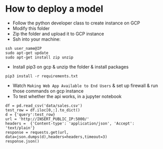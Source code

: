 # How to deploy a model
* Follow the python developer class to create instance on GCP
* Modify this folder 
* Zip the folder and upload it to GCP instance
* Ssh into your machine: 
```
ssh user_name@IP
sudo apt-get update 
sudo apt-get install zip unzip
```
* Install pip3 on gcp & unzip the folder & install packages
```
pip3 install -r requirements.txt 
```
* Watch `Making Web App Available to End Users` & set up firewall & run those commands on gcp instance 
* To test whether the api works, in a jupyter notebook
```import requests
df = pd.read_csv('data/sales.csv')
test_row = df.iloc[0,:].to_dict()
d = {'query':test_row}
url = 'http://INSERT_PUBLIC_IP:5000/'
headers =  {'Content-type': 'application/json', 'Accept': 'text/plain'}
response = requests.get(url, data=json.dumps(d),headers=headers,timeout=3)
response.json()
```

